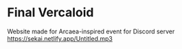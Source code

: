 # Final Vercaloid

Website made for Arcaea-inspired event for Discord server
https://sekai.netlify.app/Untitled.mp3
